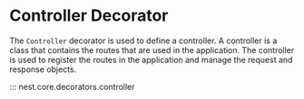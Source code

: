 # Controller Decorator

The `Controller` decorator is used to define a controller. A controller is a class that contains the routes that are
used in the application. The controller is used to register the routes in the application and manage the request and
response objects.

::: nest.core.decorators.controller

